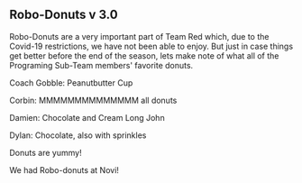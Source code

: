 ## Robo-Donuts v 3.0
Robo-Donuts are a very important part of Team Red which, due to the Covid-19 restrictions, we have not been able to enjoy. But just in case things get better before the end of the season, lets make note of what all of the Programing Sub-Team members' favorite donuts.

Coach Gobble: Peanutbutter Cup

Corbin: MMMMMMMMMMMMMM all donuts

Damien: Chocolate and Cream Long John

Dylan: Chocolate, also with sprinkles

Donuts are yummy!

We had Robo-donuts at Novi!